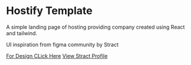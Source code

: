 # Hostify Template

A simple landing page of hosting providing company created using React and tailwind.

UI inspiration from figma community by Stract

[For Design CLick Here](https://www.figma.com/community/file/1010010396670946771)
[View Stract Profile](https://www.figma.com/@stractdesigns)
